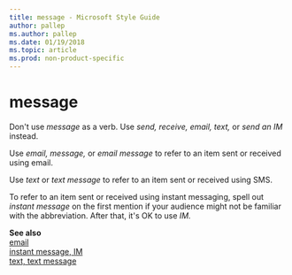 ```yaml
---
title: message - Microsoft Style Guide
author: pallep
ms.author: pallep
ms.date: 01/19/2018
ms.topic: article
ms.prod: non-product-specific
---
```


# message

Don't use *message* as a verb. Use *send, receive, email, text,* or *send an* *IM* instead.

Use *email,* *message,* or *email message* to refer to an item sent or received using email. 

Use *text* or *text message* to refer to an item sent or received using SMS. 

To refer to an item sent or received using instant messaging, spell out *instant message* on the first mention if your audience might not be familiar with the abbreviation. After that, it's OK to use *IM.*

**See also**   
[email](/style-guide/a-z-word-list-term-collections/e/email)  
[instant message, IM](/style-guide/a-z-word-list-term-collections/i/instant-message-im)  
[text, text message](/style-guide/a-z-word-list-term-collections/t/text-text-message)
